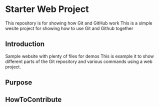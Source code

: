 # Starter Web Project

This repository is for showing how Git and GitHub work
This is a simple wesite project for showing how to use Git and Github together

## Introduction

Sample website with plenty of files for demos
This is example it to show different parts of the Git repository and various commands using a web project.

## Purpose

## HowToContribute